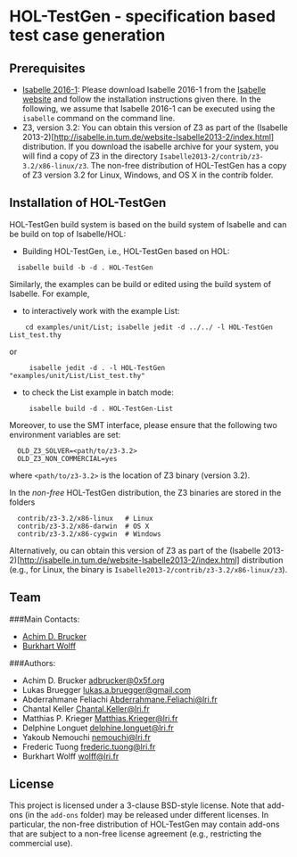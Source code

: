 # HOL-TestGen - specification based test case generation

## Prerequisites
  * [Isabelle 2016-1](https://isabelle.in.tum.de/website-Isabelle2016-1/):
    Please download Isabelle 2016-1 from the
    [Isabelle website](https://isabelle.in.tum.de/website-Isabelle2016-1/)
    and follow the installation instructions given there. In the
    following, we assume that Isabelle 2016-1 can be executed using the
    `isabelle` command on the command line.
  * Z3, version 3.2: You can obtain this version of Z3 as part of the
    (Isabelle
    2013-2)[http://isabelle.in.tum.de/website-Isabelle2013-2/index.html]
    distribution. If you download the isabelle archive for your
    system, you will find a copy of Z3 in the directory
    `Isabelle2013-2/contrib/z3-3.2/x86-linux/z3`. 
    The non-free distribution of HOL-TestGen has a copy of Z3 version 3.2
    for Linux, Windows, and OS X in the contrib folder. 
  

## Installation of HOL-TestGen
HOL-TestGen build system is based on the build system of Isabelle and
can be build on top of Isabelle/HOL:
* Building HOL-TestGen, i.e., HOL-TestGen based on HOL:
```
  isabelle build -b -d . HOL-TestGen
```
  
Similarly, the examples can be build or edited using the build system of 
Isabelle. For example,
  * to interactively work with the example List:
```
    cd examples/unit/List; isabelle jedit -d ../../ -l HOL-TestGen List_test.thy
```
  or 
```
     isabelle jedit -d . -l HOL-TestGen "examples/unit/List/List_test.thy"
```
  * to check the List example in batch mode: 
```
     isabelle build -d . HOL-TestGen-List
```

Moreover, to use the SMT interface, please ensure that the following
two environment variables are set:
```
  OLD_Z3_SOLVER=<path/to/z3-3.2>
  OLD_Z3_NON_COMMERCIAL=yes
```
where `<path/to/z3-3.2>` is the location of Z3 binary (version 3.2). 

In the *non-free* HOL-TestGen distribution, the Z3 binaries are stored in the 
folders
```
  contrib/z3-3.2/x86-linux   # Linux
  contrib/z3-3.2/x86-darwin  # OS X
  contrib/z3-3.2/x86-cygwin  # Windows 
```
Alternatively, ou can obtain this version of Z3 as part of the (Isabelle
2013-2)[http://isabelle.in.tum.de/website-Isabelle2013-2/index.html]
distribution (e.g., for Linux, the binary is `Isabelle2013-2/contrib/z3-3.2/x86-linux/z3`).

## Team 
###Main Contacts:
  * [Achim D. Brucker](http://www.brucker.ch/)
  * [Burkhart Wolff](https://www.lri.fr/~wolff/)
  
###Authors:
  * Achim D. Brucker <adbrucker@0x5f.org>
  * Lukas Bruegger <lukas.a.bruegger@gmail.com>
  * Abderrahmane Feliachi <Abderrahmane.Feliachi@lri.fr>
  * Chantal Keller <Chantal.Keller@lri.fr>
  * Matthias P. Krieger <Matthias.Krieger@lri.fr>
  * Delphine Longuet <delphine.longuet@lri.fr>
  * Yakoub Nemouchi <nemouchi@lri.fr>
  * Frederic Tuong <frederic.tuong@lri.fr>
  * Burkhart Wolff <wolff@lri.fr>

## License
This project is licensed under a 3-clause BSD-style license. Note that add-ons 
(in the `add-ons` folder) may be released under different licenses. In particular,
the non-free distribution of HOL-TestGen may contain add-ons that are subject to 
a non-free license agreement (e.g., restricting the commercial use). 
